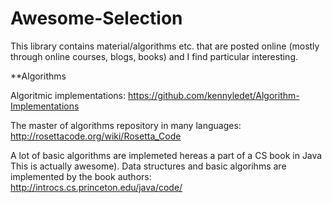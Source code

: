 # Awesome-Selection
This library contains material/algorithms etc. that are posted online (mostly through online courses, blogs, books) and I find particular interesting.

**Algorithms

Algoritmic implementations: https://github.com/kennyledet/Algorithm-Implementations

The master of algorithms repository in many languages:
http://rosettacode.org/wiki/Rosetta_Code

A lot of basic algorithms are implemeted hereas a part of a CS book in Java This is actually awesome). Data structures and basic algorihms are implemented by the book authors:
http://introcs.cs.princeton.edu/java/code/
